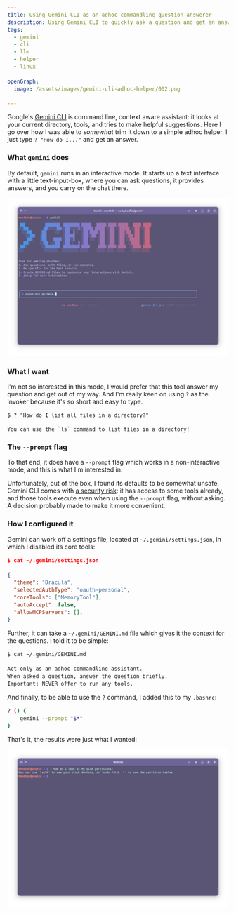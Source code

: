 ```yaml
---
title: Using Gemini CLI as an adhoc commandline question answerer
description: Using Gemini CLI to quickly ask a question and get an answer, without interacting with it. 
tags:
  - gemini
  - cli
  - llm
  - helper
  - linux

openGraph:
  image: /assets/images/gemini-cli-adhoc-helper/002.png
  
---
```


Google's [Gemini CLI](https://github.com/google-gemini/gemini-cli/) is command line, context aware assistant: it looks at your current directory, tools, and tries to make helpful suggestions. Here I go over how I was able to _somewhat_ trim it down to a simple adhoc helper. I just type `? "How do I..."` and get an answer. 

### What `gemini` does

By default, `gemini` runs in an interactive mode. It starts up a text interface with a little text-input-box, where you can ask questions, it provides answers, and you carry on the chat there. 

![Gemini CLI in action](/assets/images/gemini-cli-adhoc-helper/001.png)

### What I want

I'm not so interested in this mode, I would prefer that this tool answer my question and get out of my way. And I'm really keen on using `?` as the invoker because it's so short and easy to type. 

```
$ ? "How do I list all files in a directory?"

You can use the `ls` command to list files in a directory!
```



### The `--prompt` flag

To that end, it does have a `--prompt` flag which works in a non-interactive mode, and this is what I'm interested in. 

Unfortunately, out of the box, I found its defaults to be somewhat unsafe. Gemini CLI comes with [a security risk](https://github.com/google-gemini/gemini-cli/issues/2744): it has access to some tools already, and those tools execute even when using the `--prompt` flag, without asking. A decision probably made to make it more convenient. 

### How I configured it

Gemini can work off a settings file, located at `~/.gemini/settings.json`, in which I disabled its core tools: 

```json
$ cat ~/.gemini/settings.json

{
  "theme": "Dracula",
  "selectedAuthType": "oauth-personal",
  "coreTools": ["MemoryTool"],
  "autoAccept": false,
  "allowMCPServers": [],
}


```

Further, it can take a `~/.gemini/GEMINI.md` file which gives it the context for the questions. I told it to be simple:

```bash
$ cat ~/.gemini/GEMINI.md

Act only as an adhoc commandline assistant. 
When asked a question, answer the question briefly. 
Important: NEVER offer to run any tools.
```

And finally, to be able to use the `?` command, I added this to my `.bashrc`:

```bash
? () {
    gemini --prompt "$*"
}
```

That's it, the results were just what I wanted:

![The adhoc helper in action](/assets/images/gemini-cli-adhoc-helper/002.png)

